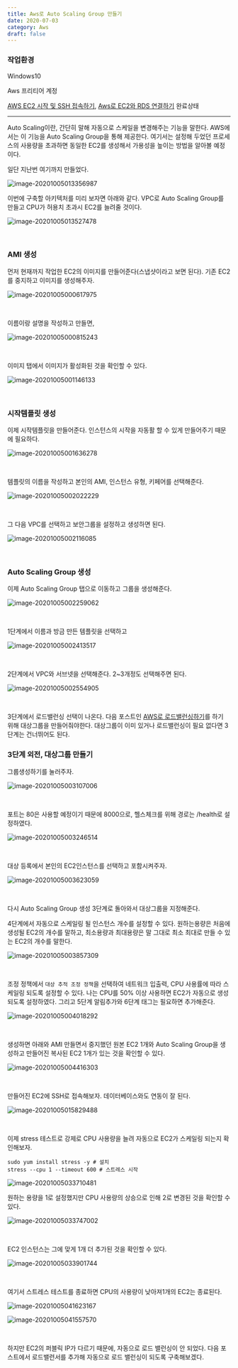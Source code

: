 ```yaml
---
title: Aws로 Auto Scaling Group 만들기
date: 2020-07-03
category: Aws
draft: false
---
```


### 작업환경

Windows10

Aws 프리티어 계정

[AWS EC2 시작 및 SSH 접속하기](https://jeonghoon.netlify.app/AWS/Aws/markdown/), [Aws로 EC2와 RDS 연결하기](https://jeonghoon.netlify.app/AWS/aws_rds_connect/) 완료상태

---

Auto Scaling이란, 간단히 말해 자동으로 스케일을 변경해주는 기능을 말한다. AWS에서는 이 기능을 Auto Scaling Group을 통해 제공한다. 여기서는 설정해 두었던 프로세스의 사용량을 초과하면 동일한 EC2를 생성해서 가용성을 높이는 방법을 알아볼 예정이다.

일단 지난번 여기까지 만들었다.

![image-20201005013356987](aws_autoscaling.assets/image-20201005013356987.png)

이번에 구축할 아키텍처를 미리 보자면 아래와 같다. VPC로 Auto Scaling Group를 만들고 CPU가 허용치 초과시 EC2를 늘려줄 것이다.

![image-20201005013527478](aws_autoscaling.assets/image-20201005013527478.png)

<br/>

### AMI 생성

먼저 현재까지 작업한 EC2의 이미지를 만들어준다(스냅샷이라고 보면 된다). 기존 EC2를 중지하고 이미지를 생성해주자.

![image-20201005000617975](aws_autoscaling.assets/image-20201005000617975.png)

<br/>

이름이랑 설명을 작성하고 만들면,

![image-20201005000815243](aws_autoscaling.assets/image-20201005000815243.png)

<br/>

이미지 탭에서 이미지가 활성화된 것을 확인할 수 있다.

![image-20201005001146133](aws_autoscaling.assets/image-20201005001146133.png)

<br/>

### 시작템플릿 생성

이제 시작템플릿을 만들어준다. 인스턴스의 시작을 자동활 할 수 있게 만들어주기 때문에 필요하다.

![image-20201005001636278](aws_autoscaling.assets/image-20201005001636278.png)

<br/>

템플릿의 이름을 작성하고 본인의 AMI, 인스턴스 유형, 키페어를 선택해준다.

![image-20201005002022229](aws_autoscaling.assets/image-20201005002022229.png)

<br/>

그 다음 VPC를 선택하고 보안그룹을 설정하고 생성하면 된다.

![image-20201005002116085](aws_autoscaling.assets/image-20201005002116085.png)

<br/>

### Auto Scaling Group 생성

이제 Auto Scaling Group 탭으로 이동하고 그룹을 생성해준다.

![image-20201005002259062](aws_autoscaling.assets/image-20201005002259062.png)

<br/>

1단계에서 이름과 방금 만든 템플릿을 선택하고

![image-20201005002413517](aws_autoscaling.assets/image-20201005002413517.png)

<br/>

2단계에서 VPC와 서브넷을 선택해준다. 2~3개정도 선택해주면 된다.

![image-20201005002554905](aws_autoscaling.assets/image-20201005002554905.png)

<br/>

3단계에서 로드밸런싱 선택이 나온다. 다음 포스트인 [AWS로 로드밸런싱하기]()를 하기 위해 대상그룹을 만들어줘야한다. 대상그룹이 이미 있거나 로드밸런싱이 필요 없다면 3단계는 건너뛰어도 된다.

### 3단계 외전, 대상그룹 만들기

그룹생성하기를 눌러주자.

![image-20201005003107006](aws_autoscaling.assets/image-20201005003107006.png)

<br/>

포트는 80은 사용할 예정이기 때문에 8000으로, 헬스체크를 위해 경로는 /health로 설정하였다.

![image-20201005003246514](aws_autoscaling.assets/image-20201005003246514.png)

<br/>

대상 등록에서 본인의 EC2인스턴스를 선택하고 포함시켜주자.

![image-20201005003623059](aws_autoscaling.assets/image-20201005003623059.png)

<br/>

 다시 Auto Scaling Group 생성 3단계로 돌아와서 대상그룹을 지정해준다.

4단계에서 자동으로 스케일링 될 인스턴스 개수를 설정할 수 있다. 원하는용량은 처음에 생성될 EC2의 개수를 말하고, 최소용량과 최대용량은 말 그대로 최소 최대로 만들 수 있는 EC2의 개수를 말한다.

![image-20201005003857309](aws_autoscaling.assets/image-20201005003857309.png)

<br/>

조정 정책에서 `대상 추적 조정 정책`을 선택하여 네트워크 입출력, CPU 사용률에 따라 스케일링 되도록 설정할 수 있다. 나는 CPU를 50% 이상 사용하면 EC2가 자동으로 생성되도록 설정하였다. 그리고 5단계 알림추가와 6단계 태그는 필요하면 추가해준다.

![image-20201005004018292](aws_autoscaling.assets/image-20201005004018292.png)

<br/>

생성하면 아래와 AMI 만들면서 중지했던 원본 EC2 1개와 Auto Scaling Group을 생성하고 만들어진 복사된 EC2 1개가 있는 것을 확인할 수 있다.

![image-20201005004416303](aws_autoscaling.assets/image-20201005004416303.png)

<br/>

만들어진 EC2에 SSH로 접속해보자. 데이터베이스와도 연동이 잘 된다.

![image-20201005015829488](aws_autoscaling.assets/image-20201005015829488.png)

<br/>

이제 stress 테스트로 강제로 CPU 사용량을 늘려 자동으로 EC2가 스케일링 되는지 확인해보자.

```
sudo yum install stress -y # 설치
stress --cpu 1 --timeout 600 # 스트레스 시작
```

![image-20201005033710481](aws_autoscaling.assets/image-20201005033710481.png)

원하는 용량을 1로 설정했지만 CPU 사용량의 상승으로 인해 2로 변경된 것을 확인할 수 있다.

![image-20201005033747002](aws_autoscaling.assets/image-20201005033747002.png)

<br/>

EC2 인스턴스는 그에 맞게 1개 더 추가된 것을 확인할 수 있다.

![image-20201005033901744](aws_autoscaling.assets/image-20201005033901744.png)

<br/>

여기서 스트레스 테스트를 종료하면 CPU의 사용량이 낮아져1개의 EC2는 종료된다.

![image-20201005041623167](aws_autoscaling.assets/image-20201005041623167.png)

![image-20201005041557570](aws_autoscaling.assets/image-20201005041557570.png)

<br/>

하지만 EC2의 퍼블릭 IP가 다르기 때문에, 자동으로 로드 밸런싱이 안 되었다. 다음 포스트에서 로드밸런서를 추가해 자동으로 로드 밸런싱이 되도록 구축해보겠다.

